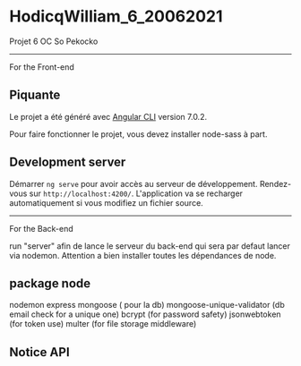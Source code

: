# HodicqWilliam_6_20062021
Projet 6 OC So Pekocko


--------------------------------------------------------------------------------------------------------------------
For the Front-end 

## Piquante

Le projet a été généré avec [Angular CLI](https://github.com/angular/angular-cli) version 7.0.2.

Pour faire fonctionner le projet, vous devez installer node-sass à part.

## Development server

Démarrer `ng serve` pour avoir accès au serveur de développement. Rendez-vous sur `http://localhost:4200/`. L'application va se recharger automatiquement si vous modifiez un fichier source.

--------------------------------------------------------------------------------------------------------------------
For the Back-end

run "server" afin de lance le serveur du back-end qui sera par defaut lancer via nodemon. Attention a bien installer toutes les dépendances de node.


package node 
------------
nodemon
express
mongoose ( pour la db)
mongoose-unique-validator (db email check for a unique one)
bcrypt (for password safety)
jsonwebtoken (for token use)
multer (for file storage middleware)



Notice API
----------






